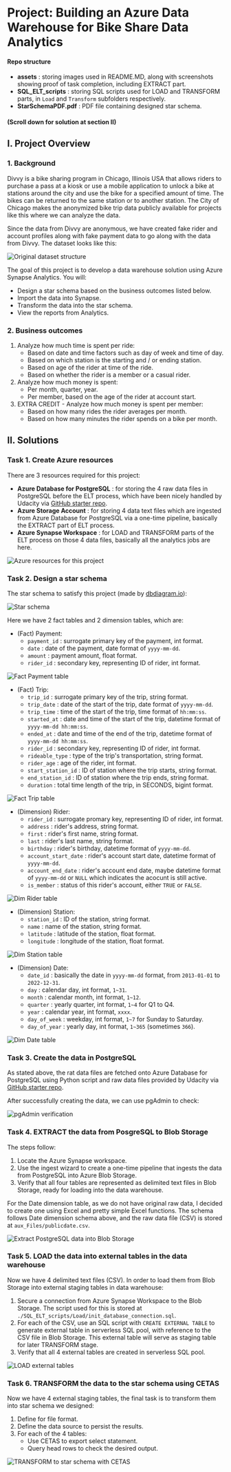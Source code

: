 # Project: Building an Azure Data Warehouse for Bike Share Data Analytics

#### Repo structure

- **assets** : storing images used in README.MD, along with screenshots showing proof of task completion, including EXTRACT part.
- **SQL_ELT_scripts** : storing SQL scripts used for LOAD and TRANSFORM parts, in `Load` and `Transform` subfolders respectively.
- **StarSchemaPDF.pdf** : PDF file containing designed star schema.

#### (Scroll down for solution at section II)

## I. Project Overview

### 1. Background

Divvy is a bike sharing program in Chicago, Illinois USA that allows riders to purchase a pass at a kiosk or use a mobile application to unlock a bike at stations around the city and use the bike for a specified amount of time. The bikes can be returned to the same station or to another station. The City of Chicago makes the anonymized bike trip data publicly available for projects like this where we can analyze the data.

Since the data from Divvy are anonymous, we have created fake rider and account profiles along with fake payment data to go along with the data from Divvy. The dataset looks like this:

![Original dataset structure](./assets/original_dataset.png)

The goal of this project is to develop a data warehouse solution using Azure Synapse Analytics. You will:

- Design a star schema based on the business outcomes listed below.
- Import the data into Synapse.
- Transform the data into the star schema.
- View the reports from Analytics.

### 2. Business outcomes

1. Analyze how much time is spent per ride:
    - Based on date and time factors such as day of week and time of day.
    - Based on which station is the starting and / or ending station.
    - Based on age of the rider at time of the ride.
    - Based on whether the rider is a member or a casual rider.
2. Analyze how much money is spent:
    - Per month, quarter, year.
    - Per member, based on the age of the rider at account start.
3. EXTRA CREDIT - Analyze how much money is spent per member:
    - Based on how many rides the rider averages per month.
    - Based on how many minutes the rider spends on a bike per month.


## II. Solutions

### Task 1. Create Azure resources

There are 3 resources required for this project:

- **Azure Database for PostgreSQL** : for storing the 4 raw data files in PostgreSQL before the ELT process, which have been nicely handled by Udacity via [GitHub starter repo](https://github.com/udacity/Azure-Data-Warehouse-Project/tree/main/starter).
- **Azure Storage Account** : for storing 4 data text files which are ingested from Azure Database for PostgreSQL via a one-time pipeline, basically the EXTRACT part of ELT process.
- **Azure Synapse Workspace** : for LOAD and TRANSFORM parts of the ELT process on those 4 data files, basically all the analytics jobs are here.

![Azure resources for this project](./assets/Task1.CreateAzureResources.png)

### Task 2. Design a star schema

The star schema to satisfy this project (made by [dbdiagram.io](https://dbdiagram.io/home)):

![Star schema](./assets/Task2.DesignStarSchema.png)

Here we have 2 fact tables and 2 dimension tables, which are:

- (Fact) Payment:
    + `payment_id` : surrogate primary key of the payment, int format.
    + `date` : date of the payment, date format of `yyyy-mm-dd`.
    + `amount` : payment amount, float format.
    + `rider_id` : secondary key, representing ID of rider, int format.

![Fact Payment table](./assets/starSchema_Payment.png)

- (Fact) Trip:
    + `trip_id` : surrogate primary key of the trip, string format.
    + `trip_date` : date of the start of the trip, date format of `yyyy-mm-dd`.
    + `trip_time` : time of the start of the trip, time format of `hh:mm:ss`.
    + `started_at` : date and time of the start of the trip, datetime format of `yyyy-mm-dd hh:mm:ss`.
    + `ended_at` : date and time of the end of the trip, datetime format of `yyyy-mm-dd hh:mm:ss`.
    + `rider_id` : secondary key, representing ID of rider, int format.
    + `rideable_type` : type of the trip's transportation, string format.
    + `rider_age` : age of the rider, int format.
    + `start_station_id` : ID of station where the trip starts, string format.
    + `end_station_id` : ID of station where the trip ends, string format.
    + `duration` : total time length of the trip, in SECONDS, bigint format.

![Fact Trip table](./assets/starSchema_Trip.png)

- (Dimension) Rider:
    + `rider_id` : surrogate promary key, representing ID of rider, int format.
    + `address` : rider's address, string format.
    + `first` : rider's first name, string format.
    + `last` : rider's last name, string format.
    + `birthday` : rider's birthday, datetime format of `yyyy-mm-dd`.
    + `account_start_date` : rider's account start date, datetime format of `yyyy-mm-dd`.
    + `account_end_date` : rider's account end date, maybe datetime format of `yyyy-mm-dd` or `NULL` which indicates the acocunt is still active.
    + `is_member` : status of this rider's account, either `TRUE` or `FALSE`.

![Dim Rider table](./assets/starSchema_Rider.png)

- (Dimension) Station:
    + `station_id` : ID of the station, string format.
    + `name` : name of the station, string format.
    + `latitude` : latitude of the station, float format.
    + `longitude` : longitude of the station, float format.

![Dim Station table](./assets/starSchema_Station.png)

- (Dimension) Date:
    + `date_id` : basically the date in `yyyy-mm-dd` format, from `2013-01-01` to `2022-12-31`.
    + `day` : calendar day, int format, `1~31`.
    + `month` : calendar month, int format, `1~12`.
    + `quarter` : yearly quarter, int format, `1~4` for Q1 to Q4.
    + `year` : calendar year, int format, `xxxx`.
    + `day_of_week` : weekday, int format, `1~7` for Sunday to Saturday.
    + `day_of_year` : yearly day, int format, `1~365` (sometimes `366`).

![Dim Date table](./assets/starSchema_Date.png)
  
### Task 3. Create the data in PostgreSQL

As stated above, the rat data files are fetched onto Azure Database for PostgreSQL using Python script and raw data files provided by Udacity via [GitHub starter repo](https://github.com/udacity/Azure-Data-Warehouse-Project/tree/main/starter).

After successfully creating the data, we can use pgAdmin to check:

![pgAdmin verification](./assets/Task3.CreateDataPostgreSQL.png)

### Task 4. EXTRACT the data from PosgreSQL to Blob Storage

The steps follow:

1. Locate the Azure Synapse workspace.
2. Use the ingest wizard to create a one-time pipeline that ingests the data from PostgreSQL into Azure Blob Storage.
3. Verify that all four tables are represented as delimited text files in Blob Storage, ready for loading into the data warehouse.

For the Date dimension table, as we do not have original raw data, I decided to create one using Excel and pretty simple Excel functions. The schema follows Date dimension schema above, and the raw data file (CSV) is stored at `aux_Files/publicdate.csv`.

![Extract PostgreSQL data into Blob Storage](./assets/Task4.ExtractDataPostgreSQL.png)

### Task 5. LOAD the data into external tables in the data warehouse

Now we have 4 delimited text files (CSV). In order to load them from Blob Storage into external staging tables in data warehouse:

1. Secure a connection from Azure Synapse Workspace to the Blob Storage. The script used for this is stored at `./SQL_ELT_scripts/Load/init_database_connection.sql`.
2. For each of the CSV, use an SQL script with `CREATE EXTERNAL TABLE` to generate external table in serverless SQL pool, with reference to the CSV file in Blob Storage. This external table will serve as staging table for later TRANSFORM stage.
3. Verify that all 4 external tables are created in serverless SQL pool.

![LOAD external tables](./assets/Task5.LoadExternalTables.png)

### Task 6. TRANSFORM the data to the star schema using CETAS

Now we have 4 external staging tables, the final task is to transform them into star schema we designed:

1. Define for file format.
2. Define the data source to persist the results.
3. For each of the 4 tables:
    - Use CETAS to export select statement.
    - Query head rows to check the desired output.

![TRANSFORM to star schema with CETAS](./assets/Task6.TransformStarSchema.png)
